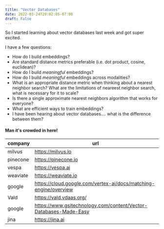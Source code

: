 ```yaml
---
title: "Vector Databases"
date: 2022-03-24T20:02:05-07:00
draft: False
---
```


So I started learning about vector databases last week and got super excited. 

I have a few questions:
 - How do I build embeddings?
 - Are standard distance metrics preferable (i.e. dot product, cosine, euclidean)?
 - How do I build _meaningful_ embeddings?
 - How do I build _meaningful_ embeddings across modalities?
 - What is an appropriate distance metric when thinking about a nearest neighbor search?
What are the limitations of neareest neighbor search, what is necessary for it to scale?
 - Is there a single approximate nearest neighbors algorithm that works for everyone?
 - What are efficient ways to train embeddings?
 - I have been hearing about vector databases.... what is the difference between them?

#### Man it's crowded in here!

 | company  | url                                                              |
 |----------|------------------------------------------------------------------|
 | milvus   | https://milvus.io                                                |
 | pinecone | https://pinecone.io                                              |
 | vespa    | https://vespa.ai                                                 |
 | weaviate | https://weaviate.io                                              |
 | google   | https://cloud.google.com/vertex-ai/docs/matching-engine/overview |
 | Vald     | https://vald.vdaas.org/                                          |
 | google   | https://www.gsitechnology.com/content/Vector-Databases-Made-Easy |
 | jina     | https://jina.ai                                                  |
